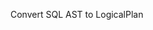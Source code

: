 <!--
 * File: README.md
 * Project: planner
 * File Created: 2023-09-07
 * Author: xiaoma20082008 (mmccxx2519@gmail.com)
 * -----
 * Last Modified By:  xiaoma20082008 (mmccxx2519@gmail.com)
 * Last Modified Time: 2023-09-07 18:20:47
 * -----
 * 
 * Copyright (C) xiaoma20082008. All rights reserved.
 * 
 * Licensed under the Apache License, Version 2.0 (the "License");
 * you may not use this file except in compliance with the License.
 * You may obtain a copy of the License at
 * 
 *     https://www.apache.org/licenses/LICENSE-2.0
 * 
 * Unless required by applicable law or agreed to in writing, software
 * distributed under the License is distributed on an "AS IS" BASIS,
 * WITHOUT WARRANTIES OR CONDITIONS OF ANY KIND, either express or implied.
 * See the License for the specific language governing permissions and
 * limitations under the License.
-->

Convert SQL AST to LogicalPlan
